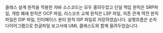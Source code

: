 
클래스 설계 원칙을 적용한 자바 소스코드는 모두 올려두었고 
단일 책임 원칙은 SRP파일, 개방 폐쇄 원칙은 OCP 파일, 리스코프 교체 원칙은 LSP 파일, 의존 관계 역전 원칙 파일은 DIP 파일, 인터페이스 분리 원칙 ISP 파일로 저장하였습니다.
실행흐름은 순차 다이어그램으로 한글파일 보고서에 UML 클래스도와 함께 올려두었습니다.
